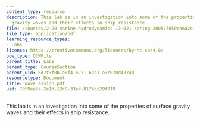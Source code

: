 ```yaml
---
content_type: resource
description: This lab is in an investigation into some of the properties of surface
  gravity waves and their effects in ship resistance.
file: /courses/2-20-marine-hydrodynamics-13-021-spring-2005/7059ea6a2e1d12c833ed8174cc29f719_wave_assign.pdf
file_type: application/pdf
learning_resource_types:
- Labs
license: https://creativecommons.org/licenses/by-nc-sa/4.0/
ocw_type: OCWFile
parent_title: Labs
parent_type: CourseSection
parent_uid: 6d7f3f8b-a8f4-e271-62e1-a3c078d4074d
resourcetype: Document
title: wave_assign.pdf
uid: 7059ea6a-2e1d-12c8-33ed-8174cc29f719
---
```

This lab is in an investigation into some of the properties of surface gravity waves and their effects in ship resistance.